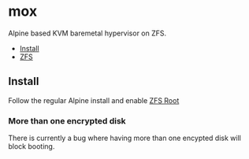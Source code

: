 # mox
Alpine based KVM baremetal hypervisor on ZFS.

* [Install](#install)
* [ZFS](README_ZFS.md)

## Install

Follow the regular Alpine install and enable [ZFS Root](https://wiki.alpinelinux.org/wiki/Alpine_Linux_with_root_on_ZFS_with_native_encryption)

### More than one encrypted disk

There is currently a bug where having more than one encypted disk will block booting.
